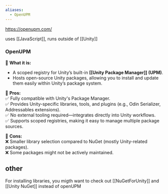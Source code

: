 ```yaml
---
aliases:
  - OpenUPM
---
```

https://openupm.com/

uses [[JavaScript]], runs outside of [[Unity]]
### **OpenUPM**
🔹 **What it is:**
- A scoped registry for Unity’s built-in **[[Unity Package Manager]] (UPM)**.
- Hosts open-source Unity packages, allowing you to install and update them easily within Unity’s package system.

🔹 **Pros:**  
✅ Fully compatible with Unity's Package Manager.  
✅ Provides Unity-specific libraries, tools, and plugins (e.g., Odin Serializer, Addressables extensions).  
✅ No external tooling required—integrates directly into Unity workflows.  
✅ Supports scoped registries, making it easy to manage multiple package sources.

🔹 **Cons:**  
❌ Smaller library selection compared to NuGet (mostly Unity-related packages).  
❌ Some packages might not be actively maintained.
## other
For installing libraries, you migth want to check out [[NuGetForUnity]] and [[Unity NuGet]] instead of openUPM